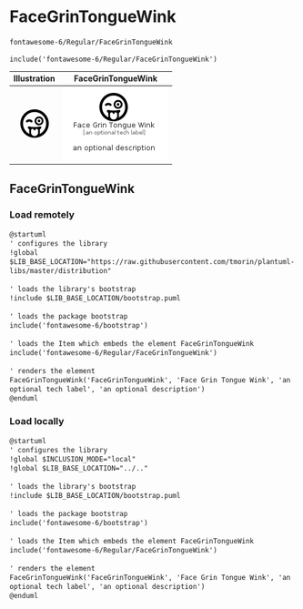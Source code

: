 # FaceGrinTongueWink


```text
fontawesome-6/Regular/FaceGrinTongueWink
```

```text
include('fontawesome-6/Regular/FaceGrinTongueWink')
```



| Illustration | FaceGrinTongueWink |
| :---: | :---: |
| ![illustration for Illustration](../../fontawesome-6/Regular/FaceGrinTongueWink.png) | ![illustration for FaceGrinTongueWink](../../fontawesome-6/Regular/FaceGrinTongueWink.Local.png) |




## FaceGrinTongueWink

### Load remotely
```plantuml
@startuml
' configures the library
!global $LIB_BASE_LOCATION="https://raw.githubusercontent.com/tmorin/plantuml-libs/master/distribution"

' loads the library's bootstrap
!include $LIB_BASE_LOCATION/bootstrap.puml

' loads the package bootstrap
include('fontawesome-6/bootstrap')

' loads the Item which embeds the element FaceGrinTongueWink
include('fontawesome-6/Regular/FaceGrinTongueWink')

' renders the element
FaceGrinTongueWink('FaceGrinTongueWink', 'Face Grin Tongue Wink', 'an optional tech label', 'an optional description')
@enduml
```

### Load locally
```plantuml
@startuml
' configures the library
!global $INCLUSION_MODE="local"
!global $LIB_BASE_LOCATION="../.."

' loads the library's bootstrap
!include $LIB_BASE_LOCATION/bootstrap.puml

' loads the package bootstrap
include('fontawesome-6/bootstrap')

' loads the Item which embeds the element FaceGrinTongueWink
include('fontawesome-6/Regular/FaceGrinTongueWink')

' renders the element
FaceGrinTongueWink('FaceGrinTongueWink', 'Face Grin Tongue Wink', 'an optional tech label', 'an optional description')
@enduml
```

